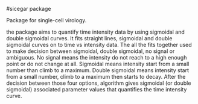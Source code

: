 #sicegar package

Package for single-cell virology.

the package aims to quantify time intensity data by using sigmoidal and double sigmoidal curves. It fits straight lines, sigmoidal and double sigmoidal curves on to time vs intensity data. The all the fits together used to make decision between sigmoidal, double sigmoidal, no signal or ambiguous. No signal means the intensity do not reach to a high enough point or do not change at all. Sigmoidal means intensity start from a small number than climb to a maximum. Double sigmoidal means intensity start from a small number, climb to a maximum then starts to decay. After the decision between those four options, algorithm gives sigmoidal (or double sigmoidal) associated parameter values that quantifies the time intensity curve.
